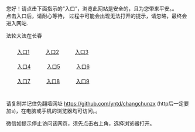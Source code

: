 您好！请点击下面指示的“入口”，浏览此网站是安全的，且为您带来平安。。 <br/>
点击入口后，请耐心等待， 过程中可能会出现无法打开的提示，请忽略，最终会进入网站. </br>

法轮大法在长春<br/>
<div style="padding:10px"><a style="margin:20px" target="_blank" href="https://d15m7g4h139se4.cloudfront.net/2Qpsp?vxekkl" id="ccLink1" rel="nofollow">入口1</a> <a target="_blank" style="margin:20px" href="https://d26w1ko47k3y5h.cloudfront.net/2Qpsp?cliahh" id="ccLink2" rel="nofollow">入口2</a> <a style="margin:20px" target="_blank" href="https://d3ju5bmb2m79bd.cloudfront.net/2Qpsp?vqhvuj" id="ccLink3" rel="nofollow">入口3</a></div>

<div style="padding:10px" ><a style="margin:20px" target="_blank" href="https://d15m7g4h139se4.cloudfront.net/2Qpsp?vxekkl" id="ccLink4" rel="nofollow">入口4</a> <a style="margin:20px" href="https://d26w1ko47k3y5h.cloudfront.net/2Qpsp?cliahh" target="_blank" id="ccLink5" rel="nofollow">入口5</a> <a style="margin:20px" href="https://d3ju5bmb2m79bd.cloudfront.net/2Qpsp?vqhvuj" target="_blank" id="ccLink6" rel="nofollow">入口6</a></div>

<div style="padding:10px"><a style="margin:20px" target="_blank" href="https://d15m7g4h139se4.cloudfront.net/2Qpsp?vxekkl" id="ccLink7" rel="nofollow">入口7</a> <a style="margin:20px" href="https://d26w1ko47k3y5h.cloudfront.net/2Qpsp?cliahh" target="_blank" id="ccLink8" rel="nofollow">入口8</a> <a style="margin:20px" target="_blank" href="https://d3ju5bmb2m79bd.cloudfront.net/2Qpsp?vqhvuj" id="ccLink9" rel="nofollow">入口9</a></div>

<br/>



请复制并记住免翻墙网址 https://github.com/yntd/changchunzx (http后一定要加s)，在电脑或手机的浏览器均可访问。。<br/>

微信如提示停止访问该网页，须先点击右上角，选择浏览器打开。
